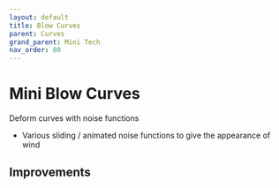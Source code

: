 ```yaml
---
layout: default
title: Blow Curves
parent: Curves
grand_parent: Mini Tech
nav_order: 80
---
```


# Mini Blow Curves

Deform curves with noise functions

* Various sliding / animated noise functions to give the appearance of wind


## Improvements
